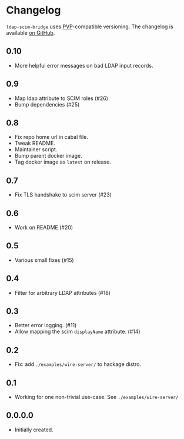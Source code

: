# Changelog

`ldap-scim-bridge` uses [PVP][1]-compatible versioning.
The changelog is available [on GitHub][2].

## 0.10

- More helpful error messages on bad LDAP input records.

## 0.9

- Map ldap attribute to SCIM roles (#26)
- Bump dependencies (#25)

## 0.8

- Fix repo home url in cabal file.
- Tweak README.
- Maintainer script.
- Bump parent docker image.
- Tag docker image as `latest` on release.

## 0.7

- Fix TLS handshake to scim server (#23)

## 0.6

- Work on README (#20)

## 0.5

- Various small fixes (#15)

## 0.4

- Filter for arbitrary LDAP attributes (#16)

## 0.3

- Better error logging. (#11)
- Allow mapping the scim `displayName` attribute. (#14)

## 0.2

* Fix: add `./examples/wire-server/` to hackage distro.

## 0.1

* Working for one non-trivial use-case.  See `./examples/wire-server/`

## 0.0.0.0

* Initially created.

[1]: https://pvp.haskell.org
[2]: https://github.com/wireapp/ldap-scim-bridge/releases
